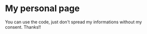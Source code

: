 # My personal page
You can use the code, just don't spread my informations without my consent. Thanks!!
